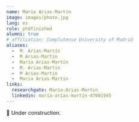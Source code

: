 ```yaml
---
name: María Arias-Martín
image: images/photo.jpg
lang: es
role: phdfinished
alumni: true
# affiliation: Complutense University of Madrid
aliases:
  -  M. Arias-Martín
  -  M Arias-Martín
  -  María Arias-Martín
  -  M. Arias-Martin
  -  M Arias-Martin
  -  Maria Arias-Martin
links:
  researchgate: Maria-Arias-Martin
  linkedin: maría-arias-martín-47081945
---
```


🚧 Under construction.
